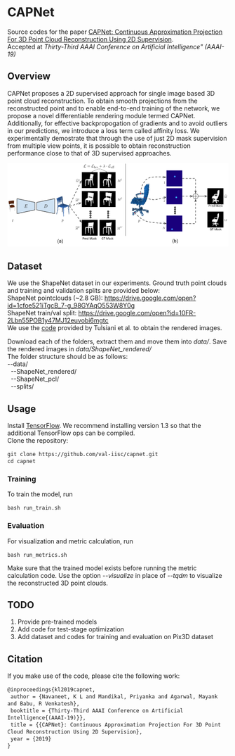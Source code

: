 # CAPNet
Source codes for the paper [CAPNet: Continuous Approximation Projection For 3D Point Cloud Reconstruction Using 2D Supervision](https://arxiv.org/abs/1811.11731).</br>
Accepted at *Thirty-Third AAAI Conference on Artificial Intelligence" (AAAI-19)*

## Overview
CAPNet proposes a 2D supervised approach for single image based 3D point cloud reconstruction. To obtain smooth projections from the reconstructed point and to enable end-to-end training of the network, we propose a novel differentiable rendering module termed CAPNet. Additionally, for effective backpropogation of gradients and to avoid outliers in our predictions, we introduce a loss term called affinity loss. We experimentally demostrate that through the use of just 2D mask supervision from multiple view points, it is possible to obtain reconstruction performance close to that of 3D supervised approaches. <br>

![](approach_overview.png)

## Dataset
We use the ShapeNet dataset in our experiments. Ground truth point clouds and training and validation splits are provided below: <br>
ShapeNet pointclouds (~2.8 GB): https://drive.google.com/open?id=1cfoe521iTgcB_7-g_98GYAqO553W8Y0g <br>
ShapeNet train/val split: https://drive.google.com/open?id=10FR-2Lbn55POB1y47MJ12euvobi6mgtc <br>
We use the <a href="https://github.com/shubhtuls/drc/blob/master/docs/snet.md#rendering" target="_blank" >code</a> provided by Tulsiani et al. to obtain the rendered images.  

Download each of the folders, extract them and move them into *data/*. Save the rendered images in *data/ShapeNet_rendered/* <br> 
The folder structure should be as follows:<br>
--data/<br>
&nbsp;&nbsp;--ShapeNet_rendered/<br>
&nbsp;&nbsp;--ShapeNet_pcl/<br>
&nbsp;&nbsp;--splits/<br>

## Usage

Install [TensorFlow](https://www.tensorflow.org/install/). We recommend installing version 1.3 so that the additional TensorFlow ops can be compiled. <br>
Clone the repository:
```shell
git clone https://github.com/val-iisc/capnet.git
cd capnet
```
### Training
To train the model, run
```shell
bash run_train.sh
```
### Evaluation
For visualization and metric calculation, run
```shell
bash run_metrics.sh
```
Make sure that the trained model exists before running the metric calculation code. Use the option *--visualize* in place of *--tqdm* to visualize the reconstructed 3D point clouds.

## TODO
1. Provide pre-trained models
2. Add code for test-stage optimization
3. Add dataset and codes for training and evaluation on Pix3D dataset

## Citation
If you make use of the code, please cite the following work:
```
@inproceedings{kl2019capnet,
 author = {Navaneet, K L and Mandikal, Priyanka and Agarwal, Mayank and Babu, R Venkatesh},
 booktitle = {Thirty-Third AAAI Conference on Artificial Intelligence{(AAAI-19)}},
 title = {{CAPNet}: Continuous Approximation Projection For 3D Point Cloud Reconstruction Using 2D Supervision},
 year = {2019}
}
```
